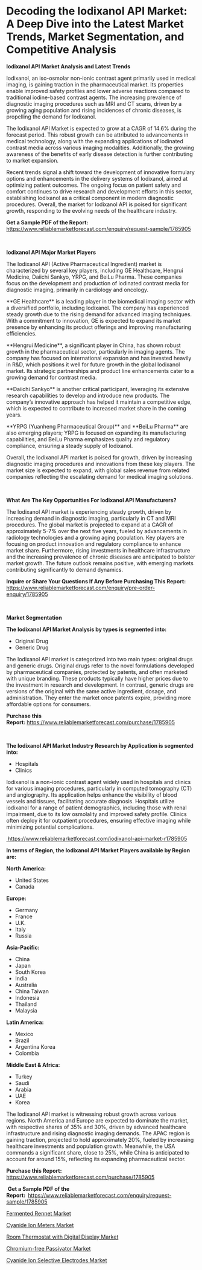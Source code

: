 <p><h1>Decoding the Iodixanol API Market: A Deep Dive into the Latest Market Trends, Market Segmentation, and Competitive Analysis</h1></p><p><strong>Iodixanol API Market Analysis and Latest Trends</strong></p>
<p><p>Iodixanol, an iso-osmolar non-ionic contrast agent primarily used in medical imaging, is gaining traction in the pharmaceutical market. Its properties enable improved safety profiles and lower adverse reactions compared to traditional iodine-based contrast agents. The increasing prevalence of diagnostic imaging procedures such as MRI and CT scans, driven by a growing aging population and rising incidences of chronic diseases, is propelling the demand for Iodixanol.</p><p>The Iodixanol API Market is expected to grow at a CAGR of 14.6% during the forecast period. This robust growth can be attributed to advancements in medical technology, along with the expanding applications of iodinated contrast media across various imaging modalities. Additionally, the growing awareness of the benefits of early disease detection is further contributing to market expansion.</p><p>Recent trends signal a shift toward the development of innovative formulary options and enhancements in the delivery systems of Iodixanol, aimed at optimizing patient outcomes. The ongoing focus on patient safety and comfort continues to drive research and development efforts in this sector, establishing Iodixanol as a critical component in modern diagnostic procedures. Overall, the market for Iodixanol API is poised for significant growth, responding to the evolving needs of the healthcare industry.</p></p>
<p><strong>Get a Sample PDF of the Report:&nbsp;</strong> <a href="https://www.reliablemarketforecast.com/enquiry/request-sample/1785905?utm_campaign=1130&utm_medium=2&utm_source=Github&utm_content=ia&utm_term=13102024&utm_id=iodixanol-api">https://www.reliablemarketforecast.com/enquiry/request-sample/1785905</a></p>
<p>&nbsp;</p>
<p><strong>Iodixanol API Major Market Players</strong></p>
<p><p>The Iodixanol API (Active Pharmaceutical Ingredient) market is characterized by several key players, including GE Healthcare, Hengrui Medicine, Daiichi Sankyo, YRPG, and BeiLu Pharma. These companies focus on the development and production of iodinated contrast media for diagnostic imaging, primarily in cardiology and oncology.</p><p>**GE Healthcare** is a leading player in the biomedical imaging sector with a diversified portfolio, including Iodixanol. The company has experienced steady growth due to the rising demand for advanced imaging techniques. With a commitment to innovation, GE is expected to expand its market presence by enhancing its product offerings and improving manufacturing efficiencies.</p><p>**Hengrui Medicine**, a significant player in China, has shown robust growth in the pharmaceutical sector, particularly in imaging agents. The company has focused on international expansion and has invested heavily in R&D, which positions it well for future growth in the global Iodixanol market. Its strategic partnerships and product line enhancements cater to a growing demand for contrast media.</p><p>**Daiichi Sankyo** is another critical participant, leveraging its extensive research capabilities to develop and introduce new products. The company’s innovative approach has helped it maintain a competitive edge, which is expected to contribute to increased market share in the coming years.</p><p>**YRPG (Yuanheng Pharmaceutical Group)** and **BeiLu Pharma** are also emerging players; YRPG is focused on expanding its manufacturing capabilities, and BeiLu Pharma emphasizes quality and regulatory compliance, ensuring a steady supply of Iodixanol.</p><p>Overall, the Iodixanol API market is poised for growth, driven by increasing diagnostic imaging procedures and innovations from these key players. The market size is expected to expand, with global sales revenue from related companies reflecting the escalating demand for medical imaging solutions.</p></p>
<p>&nbsp;</p>
<p><strong>What Are The Key Opportunities For Iodixanol API Manufacturers?</strong></p>
<p><p>The Iodixanol API market is experiencing steady growth, driven by increasing demand in diagnostic imaging, particularly in CT and MRI procedures. The global market is projected to expand at a CAGR of approximately 5-7% over the next five years, fueled by advancements in radiology technologies and a growing aging population. Key players are focusing on product innovation and regulatory compliance to enhance market share. Furthermore, rising investments in healthcare infrastructure and the increasing prevalence of chronic diseases are anticipated to bolster market growth. The future outlook remains positive, with emerging markets contributing significantly to demand dynamics.</p></p>
<p><strong>Inquire or Share Your Questions If Any Before Purchasing This Report:</strong> <a href="https://www.reliablemarketforecast.com/enquiry/pre-order-enquiry/1785905?utm_campaign=1130&utm_medium=2&utm_source=Github&utm_content=ia&utm_term=13102024&utm_id=iodixanol-api">https://www.reliablemarketforecast.com/enquiry/pre-order-enquiry/1785905</a></p>
<p>&nbsp;</p>
<p><strong>Market Segmentation</strong></p>
<p><strong>The Iodixanol API Market Analysis by types is segmented into:</strong></p>
<p><ul><li>Original Drug</li><li>Generic Drug</li></ul></p>
<p><p>The Iodixanol API market is categorized into two main types: original drugs and generic drugs. Original drugs refer to the novel formulations developed by pharmaceutical companies, protected by patents, and often marketed with unique branding. These products typically have higher prices due to the investment in research and development. In contrast, generic drugs are versions of the original with the same active ingredient, dosage, and administration. They enter the market once patents expire, providing more affordable options for consumers.</p></p>
<p><strong>Purchase this Report:&nbsp;</strong><a href="https://www.reliablemarketforecast.com/purchase/1785905?utm_campaign=1130&utm_medium=2&utm_source=Github&utm_content=ia&utm_term=13102024&utm_id=iodixanol-api">https://www.reliablemarketforecast.com/purchase/1785905</a></p>
<p>&nbsp;</p>
<p><strong>The Iodixanol API Market Industry Research by Application is segmented into:</strong></p>
<p><ul><li>Hospitals</li><li>Clinics</li></ul></p>
<p><p>Iodixanol is a non-ionic contrast agent widely used in hospitals and clinics for various imaging procedures, particularly in computed tomography (CT) and angiography. Its application helps enhance the visibility of blood vessels and tissues, facilitating accurate diagnosis. Hospitals utilize iodixanol for a range of patient demographics, including those with renal impairment, due to its low osmolality and improved safety profile. Clinics often deploy it for outpatient procedures, ensuring effective imaging while minimizing potential complications.</p></p>
<p><a href="https://www.reliablemarketforecast.com/iodixanol-api-market-r1785905?utm_campaign=1130&utm_medium=2&utm_source=Github&utm_content=ia&utm_term=13102024&utm_id=iodixanol-api">&nbsp;https://www.reliablemarketforecast.com/iodixanol-api-market-r1785905</a></p>
<p><strong>In terms of Region, the Iodixanol API Market Players available by Region are:</strong></p>
<p>
    <p> <strong> North America: </strong>
        <ul>
            <li>United States</li>
            <li>Canada</li>
        </ul>
        </p> 
    <p> <strong> Europe: </strong>
        <ul>
            <li>Germany</li>
            <li>France</li>
            <li>U.K.</li>
            <li>Italy</li>
            <li>Russia</li>
        </ul>
        </p> 
    <p> <strong> Asia-Pacific: </strong>
        <ul>
            <li>China</li>
            <li>Japan</li>
            <li>South Korea</li>
            <li>India</li>
            <li>Australia</li>
            <li>China Taiwan</li>
            <li>Indonesia</li>
            <li>Thailand</li>
            <li>Malaysia</li>
        </ul>
        </p> 
    <p> <strong> Latin America: </strong>
        <ul>
            <li>Mexico</li>
            <li>Brazil</li>
            <li>Argentina Korea</li>
            <li>Colombia</li>
        </ul>
        </p> 
    <p> <strong> Middle East & Africa: </strong>
        <ul>
            <li>Turkey</li>
            <li>Saudi</li>
            <li>Arabia</li>
            <li>UAE</li>
            <li>Korea</li>
        </ul>
    </p>
    </p>
<p><p>The Iodixanol API market is witnessing robust growth across various regions. North America and Europe are expected to dominate the market, with respective shares of 35% and 30%, driven by advanced healthcare infrastructure and rising diagnostic imaging demands. The APAC region is gaining traction, projected to hold approximately 20%, fueled by increasing healthcare investments and population growth. Meanwhile, the USA commands a significant share, close to 25%, while China is anticipated to account for around 15%, reflecting its expanding pharmaceutical sector.</p></p>
<p><strong>Purchase this Report: </strong><a href="https://www.reliablemarketforecast.com/purchase/1785905?utm_campaign=1130&utm_medium=2&utm_source=Github&utm_content=ia&utm_term=13102024&utm_id=iodixanol-api">https://www.reliablemarketforecast.com/purchase/1785905</a></p>
<p>&nbsp;<strong>Get a Sample PDF of the Report:&nbsp;&nbsp;</strong><a href="https://www.reliablemarketforecast.com/enquiry/request-sample/1785905?utm_campaign=1130&utm_medium=2&utm_source=Github&utm_content=ia&utm_term=13102024&utm_id=iodixanol-api">https://www.reliablemarketforecast.com/enquiry/request-sample/1785905</a></p>
<p><strong></strong></p>
<p><p><a href="https://github.com/radmanjxendrisczn/Market-Research-Report-List-1/blob/main/fermented-rennet-market.md?utm_campaign=1130&utm_medium=2&utm_source=Github&utm_content=ia&utm_term=13102024&utm_id=iodixanol-api">Fermented Rennet Market</a></p><p><a href="https://www.linkedin.com/pulse/cyanide-ion-meters-revenue-growth-report-2024-2031-zop3e?utm_campaign=1130&utm_medium=2&utm_source=Github&utm_content=ia&utm_term=13102024&utm_id=iodixanol-api">Cyanide Ion Meters Market</a></p><p><a href="https://www.linkedin.com/pulse/unveiling-market-trends-global-room-thermostat-digital-display-lfcof?utm_campaign=1130&utm_medium=2&utm_source=Github&utm_content=ia&utm_term=13102024&utm_id=iodixanol-api">Room Thermostat with Digital Display Market</a></p><p><a href="https://github.com/brookiqhurne/Market-Research-Report-List-1/blob/main/chromium-free-passivator-market.md?utm_campaign=1130&utm_medium=2&utm_source=Github&utm_content=ia&utm_term=13102024&utm_id=iodixanol-api">Chromium-free Passivator Market</a></p><p><a href="https://www.linkedin.com/pulse/cyanide-ion-selective-electrodes-market-size-growth-industry-jvqgf?utm_campaign=1130&utm_medium=2&utm_source=Github&utm_content=ia&utm_term=13102024&utm_id=iodixanol-api">Cyanide Ion Selective Electrodes Market</a></p></p>